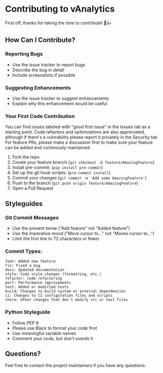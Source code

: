 # Contributing to vAnalytics

First off, thanks for taking the time to contribute! 🎉👍

## How Can I Contribute?

### Reporting Bugs

- Use the issue tracker to report bugs
- Describe the bug in detail
- Include screenshots if possible

### Suggesting Enhancements

- Use the issue tracker to suggest enhancements
- Explain why this enhancement would be useful

### Your First Code Contribution

You can find issues labeled with "good first issue" in the Issues tab as a starting point. Code refactors and optimizations are also appreciated, although if there's a vulnrability please report it privately in the Security tab. For feature PRs, please make a discussion first to make sure your feature can be added and continously maintained.

1. Fork the repo
2. Create your feature branch (`git checkout -b feature/AmazingFeature`)
3. Install pre-commit: (`pip install pre-commit`)
4. Set up the git hook scripts: (`pre-commit install`)
5. Commit your changes (`git commit -m 'Add some AmazingFeature'`)
6. Push to the branch (`git push origin feature/AmazingFeature`)
7. Open a Pull Request

## Styleguides

### Git Commit Messages

- Use the present tense ("Add feature" not "Added feature")
- Use the imperative mood ("Move cursor to..." not "Moves cursor to...")
- Limit the first line to 72 characters or fewer

### Commit Types:

```
feat: Added new feature
fix: Fixed a bug
docs: Updated documentation
style: Code style changes (formatting, etc.)
refactor: Code refactoring
perf: Performance improvements
test: Added or modified tests
build: Changes to build system or external dependencies
ci: Changes to CI configuration files and scripts
chore: Other changes that don't modify src or test files
```

### Python Styleguide

- Follow PEP 8
- Please use Black to format your code first
- Use meaningful variable names
- Comment your code, but don't overdo it

## Questions?

Feel free to contact the project maintainers if you have any questions.
